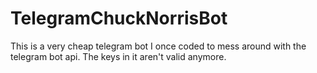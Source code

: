 # TelegramChuckNorrisBot

This is a very cheap telegram bot I once coded to mess around with the telegram bot api. The keys in it aren't valid anymore.